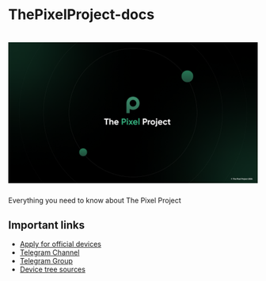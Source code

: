 # ThePixelProject-docs
# ![The Pixel Project Logo](TPPGithub.png)  

Everything you need to know about The Pixel Project

## Important links
- [Apply for official devices](https://github.com/The-Pixel-Project/official_devices)
- [Telegram Channel](https://t.me/ThePixelProject)
- [Telegram Group](https://t.me/ThePixelProjectChat)
- [Device tree sources](https://github.com/TPP-OFFICIAL-DEVICES)
